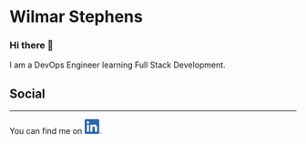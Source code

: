 # Wilmar Stephens

### Hi there 👋

I am a DevOps Engineer learning Full Stack Development.

##  Social

---

You can find me on [<img src="./assets/img/LI-In-Bug.png" alt="Wilmar Stephens on Linkedin" width=30px heighth=30px/>](https://www.linkedin.com/in/wilmars)


<!--
**wilmararturo/wilmararturo** is a ✨ _special_ ✨ repository because its `README.md` (this file) appears on your GitHub profile.

Here are some ideas to get you started:

- 🔭 I’m currently working on ...
- 🌱 I’m currently learning ...
- 👯 I’m looking to collaborate on ...
- 🤔 I’m looking for help with ...
- 💬 Ask me about ...
- 📫 How to reach me: ...
- 😄 Pronouns: ...
- ⚡ Fun fact: ...
-->
